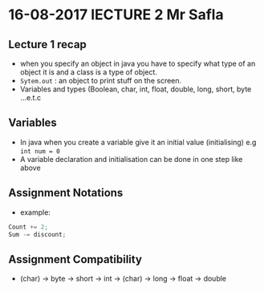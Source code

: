 # 16-08-2017 lECTURE 2 Mr Safla

## Lecture 1 recap
* when you specify an object in java you have to specify what type of an object it is and a class is a type of object.
* `Sytem.out` : an object to print stuff on the screen.
* Variables and types (Boolean, char, int, float, double, long, short, byte ...e.t.c

## Variables
* In java when you create a variable give it an initial value (initialising) e.g `int num = 0`
* A variable declaration and initialisation can be done in one step like above

## Assignment Notations
* example:
```java
Count += 2;
Sum -= discount;
```

## Assignment Compatibility
* (char) -> byte -> short -> int -> (char) -> long -> float -> double


